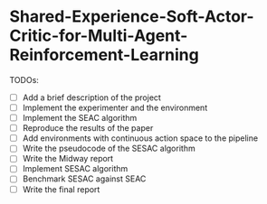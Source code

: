 # Shared-Experience-Soft-Actor-Critic-for-Multi-Agent-Reinforcement-Learning

TODOs:
- [ ] Add a brief description of the project
- [ ] Implement the experimenter and the environment
- [ ] Implement the SEAC algorithm
- [ ] Reproduce the results of the paper
- [ ] Add environments with continuous action space to the pipeline
- [ ] Write the pseudocode of the SESAC algorithm
- [ ] Write the Midway report
- [ ] Implement SESAC algorithm
- [ ] Benchmark SESAC against SEAC
- [ ] Write the final report